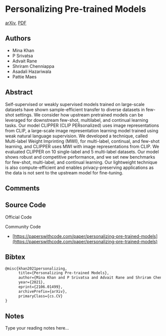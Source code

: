 
# Personalizing Pre-trained Models

[arXiv](https://arxiv.org/abs/2106.01499), [PDF](https://arxiv.org/pdf/2106.01499.pdf)

## Authors

- Mina Khan
- P Srivatsa
- Advait Rane
- Shriram Chenniappa
- Asadali Hazariwala
- Pattie Maes

## Abstract

Self-supervised or weakly supervised models trained on large-scale datasets have shown sample-efficient transfer to diverse datasets in few-shot settings. We consider how upstream pretrained models can be leveraged for downstream few-shot, multilabel, and continual learning tasks. Our model CLIPPER (CLIP PERsonalized) uses image representations from CLIP, a large-scale image representation learning model trained using weak natural language supervision. We developed a technique, called Multi-label Weight Imprinting (MWI), for multi-label, continual, and few-shot learning, and CLIPPER uses MWI with image representations from CLIP. We evaluated CLIPPER on 10 single-label and 5 multi-label datasets. Our model shows robust and competitive performance, and we set new benchmarks for few-shot, multi-label, and continual learning. Our lightweight technique is also compute-efficient and enables privacy-preserving applications as the data is not sent to the upstream model for fine-tuning.

## Comments



## Source Code

Official Code



Community Code

- [https://paperswithcode.com/paper/personalizing-pre-trained-models](https://paperswithcode.com/paper/personalizing-pre-trained-models)

## Bibtex

```tex
@misc{khan2021personalizing,
      title={Personalizing Pre-trained Models}, 
      author={Mina Khan and P Srivatsa and Advait Rane and Shriram Chenniappa and Asadali Hazariwala and Pattie Maes},
      year={2021},
      eprint={2106.01499},
      archivePrefix={arXiv},
      primaryClass={cs.CV}
}
```

## Notes

Type your reading notes here...


